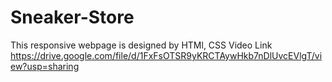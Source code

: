 # Sneaker-Store
This responsive webpage is designed by HTMl, CSS 
Video Link 
https://drive.google.com/file/d/1FxFsOTSR9yKRCTAywHkb7nDlUvcEVlgT/view?usp=sharing
